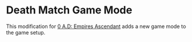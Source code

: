 # Death Match Game Mode

This modification for [0 A.D: Empires Ascendant](https://play0ad.com) adds a new game mode to the game setup.

